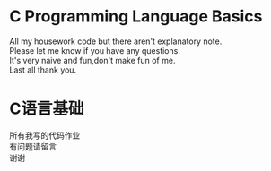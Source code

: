   # C Programming Language Basics
All my housework code but there aren't explanatory note.  
Please let me know if you have any questions.  
It's very naive and fun,don't make fun of me.  
Last all thank you.  

  # C语言基础
所有我写的代码作业  
有问题请留言  
谢谢
